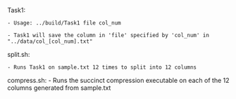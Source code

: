 Task1:

    - Usage: ../build/Task1 file col_num

    - Task1 will save the column in 'file' specified by 'col_num' in "../data/col_[col_num].txt"

split.sh:

    - Runs Task1 on sample.txt 12 times to split into 12 columns

compress.sh:
    - Runs the succinct compression executable on each of the 12 columns generated from sample.txt



